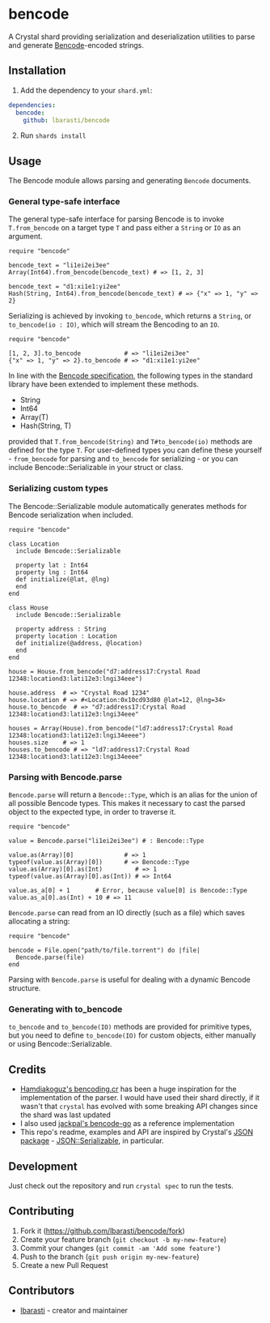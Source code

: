# bencode

A Crystal shard providing serialization and deserialization utilities to parse and generate [Bencode](https://en.wikipedia.org/wiki/Bencode)-encoded strings.

## Installation

1. Add the dependency to your `shard.yml`:

```yaml
dependencies:
  bencode:
    github: lbarasti/bencode
```

2. Run `shards install`

## Usage

The Bencode module allows parsing and generating `Bencode` documents.

### General type-safe interface
The general type-safe interface for parsing Bencode is to invoke `T.from_bencode` on a target type `T` and pass either a `String` or `IO` as an argument.

```crystal
require "bencode"

bencode_text = "li1ei2ei3ee"
Array(Int64).from_bencode(bencode_text) # => [1, 2, 3]

bencode_text = "d1:xi1e1:yi2ee"
Hash(String, Int64).from_bencode(bencode_text) # => {"x" => 1, "y" => 2}
```

Serializing is achieved by invoking `to_bencode`, which returns a `String`, or `to_bencode(io : IO)`, which will stream the Bencoding to an `IO`.

```crystal
require "bencode"

[1, 2, 3].to_bencode            # => "li1ei2ei3ee"
{"x" => 1, "y" => 2}.to_bencode # => "d1:xi1e1:yi2ee"
```

In line with the [Bencode specification](https://wiki.theory.org/index.php/BitTorrentSpecification), the following types in the standard library have been extended to implement these methods.
* String
* Int64
* Array(T)
* Hash(String, T)

provided that `T.from_bencode(String)` and `T#to_bencode(io)` methods are defined for the type `T`. For user-defined types you can define these yourself - `from_bencode` for parsing and `to_bencode` for serializing - or you can include Bencode::Serializable in your struct or class.

### Serializing custom types
The Bencode::Serializable module automatically generates methods for Bencode serialization when included.

```crystal
require "bencode"

class Location
  include Bencode::Serializable

  property lat : Int64
  property lng : Int64
  def initialize(@lat, @lng)
  end
end

class House
  include Bencode::Serializable

  property address : String
  property location : Location
  def initialize(@address, @location)
  end
end

house = House.from_bencode("d7:address17:Crystal Road 12348:locationd3:lati12e3:lngi34eee")

house.address  # => "Crystal Road 1234"
house.location # => #<Location:0x10cd93d80 @lat=12, @lng=34>
house.to_bencode  # => "d7:address17:Crystal Road 12348:locationd3:lati12e3:lngi34eee"

houses = Array(House).from_bencode("ld7:address17:Crystal Road 12348:locationd3:lati12e3:lngi34eeee")
houses.size    # => 1
houses.to_bencode # => "ld7:address17:Crystal Road 12348:locationd3:lati12e3:lngi34eeee"
```

### Parsing with Bencode.parse
`Bencode.parse` will return a `Bencode::Type`, which is an alias for the union of all possible Bencode types. This makes it necessary to cast the parsed object to the expected type, in order to traverse it.

```crystal
require "bencode"

value = Bencode.parse("li1ei2ei3ee") # : Bencode::Type

value.as(Array)[0]              # => 1
typeof(value.as(Array)[0])      # => Bencode::Type
value.as(Array)[0].as(Int)         # => 1
typeof(value.as(Array)[0].as(Int)) # => Int64

value.as_a[0] + 1       # Error, because value[0] is Bencode::Type
value.as_a[0].as(Int) + 10 # => 11
```

`Bencode.parse` can read from an IO directly (such as a file) which saves allocating a string:

```crystal
require "bencode"

bencode = File.open("path/to/file.torrent") do |file|
  Bencode.parse(file)
end
```

Parsing with `Bencode.parse` is useful for dealing with a dynamic Bencode structure.

### Generating with to_bencode
`to_bencode` and `to_bencode(IO)` methods are provided for primitive types, but you need to define `to_bencode(IO)` for custom objects, either manually or using Bencode::Serializable.

## Credits
* [Hamdiakoguz's  bencoding.cr](https://github.com/Hamdiakoguz/bencoding.cr) has been a huge inspiration for the implementation of the parser. I would have used their shard directly, if it wasn't that `crystal` has evolved with some breaking API changes since the shard was last updated
* I also used [jackpal's bencode-go](https://github.com/jackpal/bencode-go) as a reference implementation
* This repo's readme, examples and API are inspired by Crystal's [JSON package](https://crystal-lang.org/api/0.35.1/JSON.html) - [JSON::Serializable](https://crystal-lang.org/api/0.35.1/JSON/Serializable.html), in particular.

## Development

Just check out the repository and run `crystal spec` to run the tests.

## Contributing

1. Fork it (<https://github.com/lbarasti/bencode/fork>)
2. Create your feature branch (`git checkout -b my-new-feature`)
3. Commit your changes (`git commit -am 'Add some feature'`)
4. Push to the branch (`git push origin my-new-feature`)
5. Create a new Pull Request

## Contributors

- [lbarasti](https://github.com/lbarasti) - creator and maintainer
